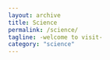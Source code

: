 ```yaml
---
layout: archive
title: Science
permalink: /science/
tagline: -welcome to visit-
category: "science"
---
```

